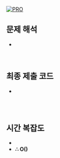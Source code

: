 [![PRO]][Link]

## 문제 해석

-

<br/>

## 최종 제출 코드

-

```js

```

<br/>

## 시간 복잡도

-
-   **∴ O()**

<!---------------------------------------------------------------------------->

[PRO]: https://github.com/GoSSaChin/algorithm-js/assets/107768516/67c43b52-bc3f-4571-a249-5519021afbb0
[Link]: https://school.programmers.co.kr/learn/courses/30/lessons/154540

